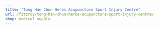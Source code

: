 ```yaml
---
title: "Tong Han Chun Herbs Acupuncture Sport Injury Centre"
url: /fitzroy/tong-han-chun-herbs-acupuncture-sport-injury-centre/
shop: medical supply
---
```

